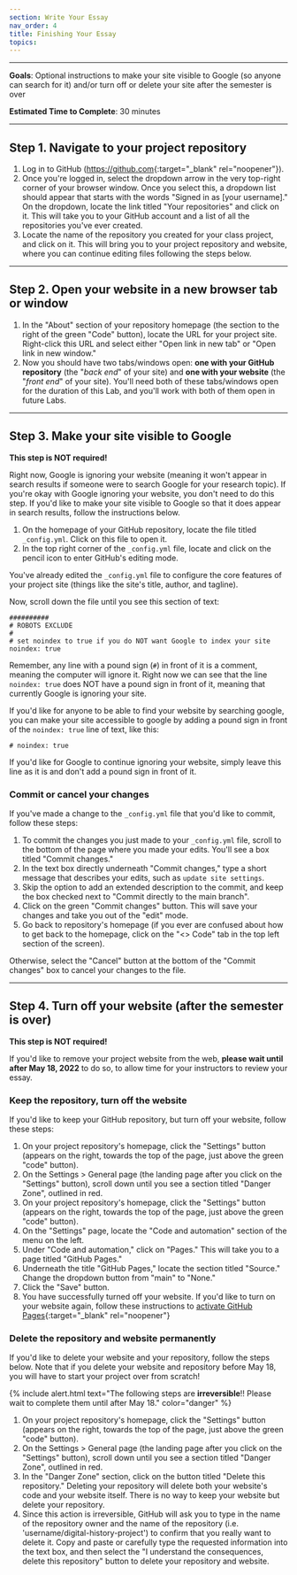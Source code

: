 ```yaml
---
section: Write Your Essay
nav_order: 4
title: Finishing Your Essay
topics:
---
```



---

**Goals**: Optional instructions to make your site visible to Google (so anyone can search for it) and/or turn off or delete your site after the semester is over

**Estimated Time to Complete**: 30 minutes

---

## Step 1. Navigate to your project repository

1. Log in to GitHub (<https://github.com>{:target="_blank" rel="noopener"}).
2. Once you're logged in, select the dropdown arrow in the very top-right corner of your browser window. Once you select this, a dropdown list should appear that starts with the words "Signed in as [your username]." On the dropdown, locate the link titled "Your repositories" and click on it. This will take you to your GitHub account and a list of all the repositories you've ever created.
3. Locate the name of the repository you created for your class project, and click on it. This will bring you to your project repository and website, where you can continue editing files following the steps below.

---

## Step 2. Open your website in a new browser tab or window

1. In the "About" section of your repository homepage (the section to the right of the green "Code" button), locate the URL for your project site. Right-click this URL and select either "Open link in new tab" or "Open link in new window."
2. Now you should have two tabs/windows open: **one with your GitHub repository** (the "*back end*" of your site) and **one with your website** (the "*front end*" of your site). You'll need both of these tabs/windows open for the duration of this Lab, and you'll work with both of them open in future Labs.

---

## Step 3. Make your site visible to Google

**This step is NOT required!**

Right now, Google is ignoring your website (meaning it won't appear in search results if someone were to search Google for your research topic).
If you're okay with Google ignoring your website, you don't need to do this step.
If you'd like to make your site visible to Google so that it does appear in search results, follow the instructions below.

1. On the homepage of your GitHub repository, locate the file titled `_config.yml`. Click on this file to open it.
2. In the top right corner of the `_config.yml` file, locate and click on the pencil icon to enter GitHub's editing mode.

You've already edited the `_config.yml` file to configure the core features of your project site (things like the site's title, author, and tagline).

Now, scroll down the file until you see this section of text:

```
##########
# ROBOTS EXCLUDE
#
# set noindex to true if you do NOT want Google to index your site
noindex: true 
```

Remember, any line with a pound sign (`#`) in front of it is a comment, meaning the computer will ignore it.
Right now we can see that the line `noindex: true` does NOT have a pound sign in front of it, meaning that currently Google is ignoring your site. 

If you'd like for anyone to be able to find your website by searching google, you can make your site accessible to google by adding a pound sign in front of the `noindex: true` line of text, like this:

`# noindex: true`

If you'd like for Google to continue ignoring your website, simply leave this line as it is and don't add a pound sign in front of it.

### Commit or cancel your changes

If you've made a change to the `_config.yml` file that you'd like to commit, follow these steps:

1. To commit the changes you just made to your `_config.yml` file, scroll to the bottom of the page where you made your edits. You'll see a box titled "Commit changes."
2. In the text box directly underneath "Commit changes," type a short message that describes your edits, such as `update site settings`.
3. Skip the option to add an extended description to the commit, and keep the box checked next to "Commit directly to the main branch".
4. Click on the green "Commit changes" button. This will save your changes and take you out of the "edit" mode.
5. Go back to repository's homepage (if you ever are confused about how to get back to the homepage, click on the "<> Code" tab in the top left section of the screen).

Otherwise, select the "Cancel" button at the bottom of the "Commit changes" box to cancel your changes to the file.

---

## Step 4. Turn off your website (after the semester is over)

**This step is NOT required!**

If you'd like to remove your project website from the web, **please wait until after May 18, 2022** to do so, to allow time for your instructors to review your essay.

### Keep the repository, turn off the website

If you'd like to keep your GitHub repository, but turn off your website, follow these steps:

1. On your project repository's homepage, click the "Settings" button (appears on the right, towards the top of the page, just above the green "code" button).
2. On the Settings > General page (the landing page after you click on the "Settings" button), scroll down until you see a section titled "Danger Zone", outlined in red.
1. On your project repository's homepage, click the "Settings" button (appears on the right, towards the top of the page, just above the green "code" button).
2. On the "Settings" page, locate the "Code and automation" section of the menu on the left.
3. Under "Code and automation," click on "Pages." This will take you to a page titled "GitHub Pages."
4. Underneath the title "GitHub Pages," locate the section titled "Source." Change the dropdown button from "main" to "None."
5. Click the "Save" button.
6. You have successfully turned off your website. If you'd like to turn on your website again, follow these instructions to [activate GitHub Pages](/hist-320/web-setup.html#gh-pages){:target="_blank" rel="noopener"}   

### Delete the repository and website permanently

If you'd like to delete your website and your repository, follow the steps below. 
Note that if you delete your website and repository before May 18, you will have to start your project over from scratch!

{% include alert.html text="The following steps are **irreversible**!! Please wait to complete them until after May 18." color="danger" %}

1. On your project repository's homepage, click the "Settings" button (appears on the right, towards the top of the page, just above the green "code" button).
2. On the Settings > General page (the landing page after you click on the "Settings" button), scroll down until you see a section titled "Danger Zone", outlined in red.
3. In the "Danger Zone" section, click on the button titled "Delete this repository." Deleting your repository will delete both your website's code and your website itself. There is no way to keep your website but delete your repository.
4. Since this action is irreversible, GitHub will ask you to type in the name of the repository owner and the name of the repository (i.e. 'username/digital-history-project') to confirm that you really want to delete it. Copy and paste or carefully type the requested information into the text box, and then select the "I understand the consequences, delete this repository" button to delete your repository and website.